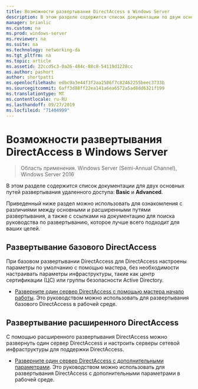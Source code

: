 ```yaml
---
title: Возможности развертывания DirectAccess в Windows Server
description: В этом разделе содержится список документации по двум основным путям развертывания DirectAccess в Windows Server 2016 ASIC и Advanced.
manager: brianlic
ms.custom: na
ms.prod: windows-server
ms.reviewer: na
ms.suite: na
ms.technology: networking-da
ms.tgt_pltfrm: na
ms.topic: article
ms.assetid: 22ccd5c3-0a26-484c-88c8-54119d1228cc
ms.author: pashort
author: shortpatti
ms.openlocfilehash: edbc9a3e44f3f2aa2586f7c82462255beec3733b
ms.sourcegitcommit: 6aff3d88ff22ea141a6ea6572a5ad8dd6321f199
ms.translationtype: MT
ms.contentlocale: ru-RU
ms.lasthandoff: 09/27/2019
ms.locfileid: "71404999"
---
```

# <a name="directaccess-deployment-paths-in-windows-server"></a>Возможности развертывания DirectAccess в Windows Server

>Область применения. Windows Server (Semi-Annual Channel), Windows Server 2016

В этом разделе содержится список документации для двух основных путей развертывания удаленного доступа: **Basic** и **Advanced**.  
  
Приведенный ниже раздел можно использовать для ознакомления с различиями между основными и расширенными путями развертывания, а также с ссылками на документацию для поиска руководства по развертыванию, которое лучше всего подходит для ваших целей.  
  
## <a name="deploy-basic-directaccess"></a>Развертывание базового DirectAccess  
При базовом развертывании DirectAccess для DirectAccess настроены параметры по умолчанию с помощью мастера, без необходимости настраивать параметры инфраструктуры, такие как центр сертификации (ЦС) или группы безопасности Active Directory.  
  
-   [Разверните один сервер DirectAccess с помощью мастера начало работы](../../remote-access/directaccess/single-server-wizard/Deploy-a-Single-DirectAccess-Server-Using-the-Getting-Started-Wizard.md). Это руководством можно использовать для развертывания базового DirectAccess в рабочей среде.  
  
## <a name="deploy-advanced-directaccess"></a>Развертывание расширенного DirectAccess  
С помощью расширенного развертывания DirectAccess можно развернуть один сервер DirectAccess и настроить серверы сетевой инфраструктуры для поддержки DirectAccess.  
  
-   [Разверните один сервер DirectAccess с дополнительными параметрами](../../remote-access/directaccess/single-server-advanced/Deploy-a-Single-DirectAccess-Server-with-Advanced-Settings.md). Это руководством можно использовать для развертывания DirectAccess с дополнительными параметрами в рабочей среде.  
  



